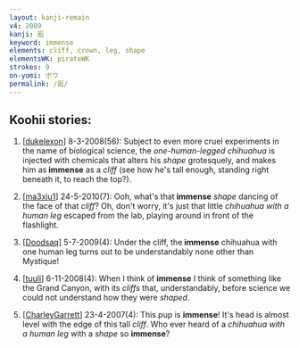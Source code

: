 ```yaml
---
layout: kanji-remain
v4: 2089
kanji: 厖
keyword: immense
elements: cliff, crown, leg, shape
elementsWK: pirateWK
strokes: 9
on-yomi: ボウ
permalink: /厖/
---
```


## Koohii stories: 

1) [<a href="http://kanji.koohii.com/profile/dukelexon">dukelexon</a>] 8-3-2008(56): Subject to even more cruel experiments in the name of biological science, the <em>one-human-legged chihuahua</em> is injected with chemicals that alters his <em>shape</em> grotesquely, and makes him as<strong> immense</strong> as a <em>cliff</em> (see how he&#039;s tall enough, standing right beneath it, to reach the top?).

2) [<a href="http://kanji.koohii.com/profile/ma3xiu1">ma3xiu1</a>] 24-5-2010(7): Ooh, what&#039;s that<strong> immense</strong> <em>shape</em> dancing of the face of that <em>cliff</em>? Oh, don&#039;t worry, it&#039;s just that little <em>chihuahua with a human leg</em> escaped from the lab, playing around in front of the flashlight.

3) [<a href="http://kanji.koohii.com/profile/Doodsaq">Doodsaq</a>] 5-7-2009(4): Under the cliff, the<strong> immense</strong> chihuahua with one human leg turns out to be understandably none other than Mystique!

4) [<a href="http://kanji.koohii.com/profile/tuuli">tuuli</a>] 6-11-2008(4): When I think of<strong> immense</strong> I think of something like the Grand Canyon, with its <em>cliffs</em> that, understandably, before science we could not understand how they were <em>shaped</em>.

5) [<a href="http://kanji.koohii.com/profile/CharleyGarrett">CharleyGarrett</a>] 23-4-2007(4): This pup is <strong>immense</strong>! It&#039;s head is almost level with the edge of this tall <em>cliff</em>. Who ever heard of a <em>chihuahua with a human leg</em> with a <em>shape</em> so <strong>immense</strong>?

